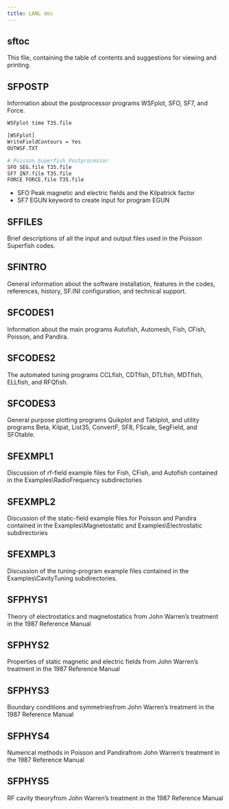 ```yaml
---
title: LANL doc
---
```


## sftoc

This file, containing the table of contents and suggestions for viewing and printing.

## SFPOSTP

Information about the postprocessor programs WSFplot, SFO, SF7, and Force.

```bash
WSFplot time T35.file

[WSFplot]
WriteFieldContours = Yes
OUTWSF.TXT

# Poisson Superfish Postprocessor
SFO SEG.file T35.file
SF7 IN7.file T35.file
FORCE FORCE.file T35.file
```

- SFO Peak magnetic and electric fields and the Kilpatrick factor
- SF7 EGUN keyword to create input for program EGUN

## SFFILES

Brief descriptions of all the input and output files used in the Poisson Superfish codes.

## SFINTRO

General information about the software installation, features in the codes, references, history, SF.INI configuration, and technical support.

## SFCODES1

Information about the main programs Autofish, Automesh, Fish, CFish, Poisson, and Pandira.

## SFCODES2

The automated tuning programs CCLfish, CDTfish, DTLfish, MDTfish, ELLfish, and RFQfish.

## SFCODES3

General purpose plotting programs Quikplot and Tablplot, and utility programs Beta, Kilpat, List35, ConvertF, SF8, FScale, SegField, and SFOtable.

## SFEXMPL1

Discussion of rf-field example files for Fish, CFish, and Autofish contained in the Examples\RadioFrequency subdirectories

## SFEXMPL2

Discussion of the static-field example files for Poisson and Pandira contained in the Examples\Magnetostatic and Examples\Electrostatic subdirectories

## SFEXMPL3

Discussion of the tuning-program example files contained in the Examples\CavityTuning subdirectories.

## SFPHYS1

Theory of electrostatics and magnetostatics from John Warren’s treatment in the 1987 Reference Manual

## SFPHYS2

Properties of static magnetic and electric fields from John Warren’s treatment in the 1987 Reference Manual

## SFPHYS3

Boundary conditions and symmetriesfrom John Warren’s treatment in the 1987 Reference Manual

## SFPHYS4

Numerical methods in Poisson and Pandirafrom John Warren’s treatment in the 1987 Reference Manual

## SFPHYS5

RF cavity theoryfrom John Warren’s treatment in the 1987 Reference Manual
